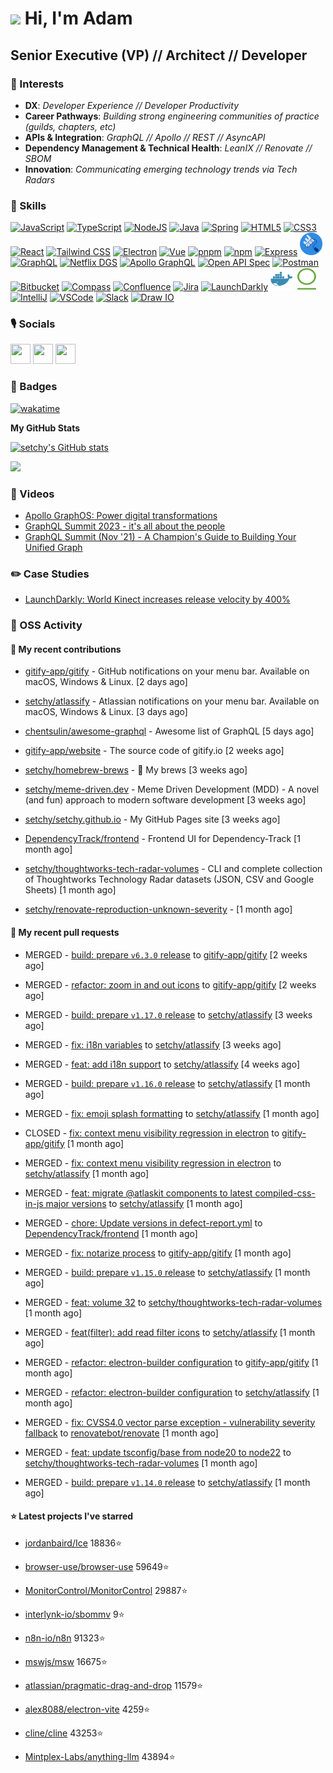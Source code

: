 ![](https://user-images.githubusercontent.com/18350557/176309783-0785949b-9127-417c-8b55-ab5a4333674e.gif) Hi, I'm Adam
============================================================================================================================

Senior Executive (VP) // Architect // Developer
-----------------------------------------------

### 🔭 Interests

- **DX**: *Developer Experience // Developer Productivity*
- **Career Pathways**: *Building strong engineering communities of practice (guilds, chapters, etc)*
- **APIs & Integration**: *GraphQL // Apollo // REST // AsyncAPI*
- **Dependency Management & Technical Health**: *LeanIX // Renovate // SBOM*
- **Innovation**: *Communicating emerging technology trends via Tech Radars*

### 💪 Skills

<p align="left">
  <a href="https://developer.mozilla.org/en-US/docs/Web/JavaScript" target="_blank" rel="noreferrer"><img src="https://raw.githubusercontent.com/danielcranney/readme-generator/main/public/icons/skills/javascript-colored.svg" width="36" height="36" alt="JavaScript" /></a>
  <a href="https://www.typescriptlang.org/" target="_blank" rel="noreferrer"><img src="https://raw.githubusercontent.com/danielcranney/readme-generator/main/public/icons/skills/typescript-colored.svg" width="36" height="36" alt="TypeScript" /></a>
  <a href="https://nodejs.org/en/" target="_blank" rel="noreferrer"><img src="https://raw.githubusercontent.com/danielcranney/readme-generator/main/public/icons/skills/nodejs-colored.svg" width="36" height="36" alt="NodeJS" /></a>
  <a href="https://www.oracle.com/java/" target="_blank" rel="noreferrer"><img src="https://raw.githubusercontent.com/danielcranney/readme-generator/main/public/icons/skills/java-colored.svg" width="36" height="36" alt="Java" /></a>
  <a href="https://spring.io/" target="_blank" rel="noreferrer"><img src="https://cdn.worldvectorlogo.com/logos/spring-3.svg" width="36" height="36" alt="Spring" /></a> 
  <a href="https://developer.mozilla.org/en-US/docs/Glossary/HTML5" target="_blank" rel="noreferrer"><img src="https://raw.githubusercontent.com/danielcranney/readme-generator/main/public/icons/skills/html5-colored.svg" width="36" height="36" alt="HTML5" /></a>
  <a href="https://www.w3.org/TR/CSS/#css" target="_blank" rel="noreferrer"><img src="https://raw.githubusercontent.com/danielcranney/readme-generator/main/public/icons/skills/css3-colored.svg" width="36" height="36" alt="CSS3" /></a>
  <a href="https://react.dev/" target="_blank" rel="noreferrer"><img src="https://cdn.worldvectorlogo.com/logos/react-2.svg" width="36" height="36" alt="React" /></a>
  <a href="https://tailwindcss.com/" target="_blank" rel="noreferrer"><img src="https://cdn.worldvectorlogo.com/logos/tailwind-css-2.svg" width="36" height="36" alt="Tailwind CSS" /></a>
  <a href="https://www.electronjs.org/" target="_blank" rel="noreferrer"><img src="https://cdn.worldvectorlogo.com/logos/electron-1.svg" width="36" height="36" alt="Electron" /></a>
  <a href="https://vuejs.org/" target="_blank" rel="noreferrer"><img src="https://cdn.worldvectorlogo.com/logos/vue-9.svg" width="36" height="36" alt="Vue" /></a>
  <a href="https://pnpm.io/" target="_blank" rel="noreferrer"><img src="https://encrypted-tbn0.gstatic.com/images?q=tbn:ANd9GcSGcwBnoTNg212cvEclMX-_qRw_P-_odFp3aafVal77Hg&s" width="36" height="36" alt="pnpm" /></a>
  <a href="https://www.npmjs.com/" target="_blank" rel="noreferrer"><img src="https://cdn.worldvectorlogo.com/logos/npm-square-red-1.svg" width="36" height="36" alt="npm" /></a>
  <a href="https://expressjs.com/" target="_blank" rel="noreferrer"><img src="https://raw.githubusercontent.com/danielcranney/readme-generator/main/public/icons/skills/express-colored.svg" width="36" height="36" alt="Express" /></a>
  <a href="https://docs.renovatebot.com/" target="_blank" rel="noreferrer"><img src="https://raw.githubusercontent.com/renovatebot/renovate/refs/heads/main/docs/usage/assets/images/logo.png" width="36" height="36" alt="Renovate" /></a>
  <a href="https://graphql.org/" target="_blank" rel="noreferrer"><img src="https://raw.githubusercontent.com/danielcranney/readme-generator/main/public/icons/skills/graphql-colored.svg" width="36" height="36" alt="GraphQL" /></a>
  <a href="https://netflix.github.io/dgs/" target="_blank" rel="noreferrer"><img src="https://raw.githubusercontent.com/Netflix/dgs/main/docs/images/dgs-framework-brand/Icon/dgs-icon--blue.svg" width="36" height="36" alt="Netflix DGS" /></a>
  <a href="https://apollographql.com/" target="_blank" rel="noreferrer"><img src="https://cdn.worldvectorlogo.com/logos/apollo-graphql-compact.svg" width="36" height="36" alt="Apollo GraphQL" /></a>
  <a href="https://swagger.io/specification/" target="_blank" rel="noreferrer"><img src="https://cdn.worldvectorlogo.com/logos/openapi-1.svg" width="36" height="36" alt="Open API Spec" /></a>
  <a href="https://www.postman.com//" target="_blank" rel="noreferrer"><img src="https://cdn.worldvectorlogo.com/logos/postman.svg" width="36" height="36" alt="Postman" /></a>
  <a href="https://www.atlassian.com/software/bitbucket" target="_blank" rel="noreferrer"><img src="https://cdn.worldvectorlogo.com/logos/bitbucket-icon.svg" width="36" height="36" alt="Bitbucket" /></a>
  <a href="https://www.atlassian.com/software/compass" target="_blank" rel="noreferrer"><img src="https://cdn.worldvectorlogo.com/logos/atlassian-compass-1.svg" width="36" height="36" alt="Compass" /></a>
  <a href="https://www.atlassian.com/software/confluence" target="_blank" rel="noreferrer"><img src="https://cdn.worldvectorlogo.com/logos/confluence-1.svg" width="36" height="36" alt="Confluence" /></a>
  <a href="https://www.atlassian.com/software/jira" target="_blank" rel="noreferrer"><img src="https://cdn.worldvectorlogo.com/logos/jira-1.svg" width="36" height="36" alt="Jira" /></a>
  <a href="https://launchdarkly.com/" target="_blank" rel="noreferrer"><img src="https://cdn.worldvectorlogo.com/logos/launchdarkly-2.svg" width="36" height="36" alt="LaunchDarkly" /></a>
  <a href="https://docker.com/" target="_blank" rel="noreferrer"><img src="https://raw.githubusercontent.com/nx211/homer-icons/master/png/docker.png" width="36" height="36" alt="Docker" /></a>
  <a href="https://jfrog.com/artifactory/" target="_blank" rel="noreferrer"><img src="https://raw.githubusercontent.com/nx211/homer-icons/master/png/artifactory.png" width="36" height="36" alt="Artifactory" /></a>
  <a href="https://www.jetbrains.com/idea/" target="_blank" rel="noreferrer"><img src="https://cdn.worldvectorlogo.com/logos/intellij-idea-1.svg" width="36" height="36" alt="IntelliJ" /></a>
  <a href="https://code.visualstudio.com/" target="_blank" rel="noreferrer"><img src="https://cdn.worldvectorlogo.com/logos/visual-studio-code-1.svg" width="36" height="36" alt="VSCode" /></a>
  <a href="https://slack.com/" target="_blank" rel="noreferrer"><img src="https://cdn.worldvectorlogo.com/logos/slack-new-logo.svg" width="36" height="36" alt="Slack" /></a>
  <a href="https://drawio-app.com/" target="_blank" rel="noreferrer"><img src="https://cdn.worldvectorlogo.com/logos/draw-io.svg" width="36" height="36" alt="Draw IO" /></a>
</p>

                      

### 🎙️ Socials
                  
<p align="left">
  <a href="https://www.github.com/setchy" target="_blank" rel="noreferrer"><img src="https://raw.githubusercontent.com/danielcranney/readme-generator/main/public/icons/socials/github.svg" width="32" height="32" /></a>
  <a href="https://www.linkedin.com/in/adamsetch" target="_blank" rel="noreferrer"><img src="https://raw.githubusercontent.com/danielcranney/readme-generator/main/public/icons/socials/linkedin.svg" width="32" height="32" /></a>
  <a href="https://www.twitter.com/setchy87" target="_blank" rel="noreferrer"><img src="https://raw.githubusercontent.com/danielcranney/readme-generator/main/public/icons/socials/twitter.svg" width="32" height="32" /></a>
</p>

### 📛 Badges

[![wakatime](https://wakatime.com/badge/user/2b948ae2-4be1-4020-8a57-7de60b53fe1d.svg)](https://wakatime.com/@2b948ae2-4be1-4020-8a57-7de60b53fe1d)

<b>My GitHub Stats</b>

<a href="http://www.github.com/setchy"><img src="https://github-readme-stats.vercel.app/api?username=setchy&show_icons=true&hide=&count_private=true&title_color=0891b2&text_color=ffffff&icon_color=0891b2&bg_color=1c1917&hide_border=true&show_icons=true" alt="setchy's GitHub stats" /></a>

<a href="http://www.github.com/setchy"><img src="https://github-readme-streak-stats.herokuapp.com/?user=setchy&stroke=ffffff&background=1c1917&ring=0891b2&fire=0891b2&currStreakNum=ffffff&currStreakLabel=0891b2&sideNums=ffffff&sideLabels=ffffff&dates=ffffff&hide_border=true" /></a>

### 📼 Videos

- [Apollo GraphOS: Power digital transformations](https://www.apollographql.com/enterprise?wvideo=4fu2lsjssc)
- [GraphQL Summit 2023 - it's all about the people](https://www.youtube.com/watch?v=090IWEcHbJc)
- [GraphQL Summit (Nov '21) - A Champion's Guide to Building Your Unified Graph](https://www.apollographql.com/events/roundtable/graphql-summit-november-2021/a-champions-guide-to-building-your-unified-graph)

### ✏️ Case Studies

- [LaunchDarkly: World Kinect increases release velocity by 400%](https://launchdarkly.com/case-studies/world-kinect/)

### 🎯 OSS Activity
#### 🚀 My recent contributions



- [gitify-app/gitify](https://github.com/gitify-app/gitify) - GitHub notifications on your menu bar. Available on macOS, Windows &amp; Linux. [2 days ago]

- [setchy/atlassify](https://github.com/setchy/atlassify) - Atlassian notifications on your menu bar. Available on macOS, Windows &amp; Linux.  [3 days ago]

- [chentsulin/awesome-graphql](https://github.com/chentsulin/awesome-graphql) - Awesome list of GraphQL [5 days ago]

- [gitify-app/website](https://github.com/gitify-app/website) - The source code of gitify.io [2 weeks ago]

- [setchy/homebrew-brews](https://github.com/setchy/homebrew-brews) - 🍻 My brews [3 weeks ago]

- [setchy/meme-driven.dev](https://github.com/setchy/meme-driven.dev) - Meme Driven Development (MDD) - A novel (and fun) approach to modern software development [3 weeks ago]

- [setchy/setchy.github.io](https://github.com/setchy/setchy.github.io) - My GitHub Pages site [3 weeks ago]

- [DependencyTrack/frontend](https://github.com/DependencyTrack/frontend) - Frontend UI for Dependency-Track [1 month ago]

- [setchy/thoughtworks-tech-radar-volumes](https://github.com/setchy/thoughtworks-tech-radar-volumes) - CLI and complete collection of Thoughtworks Technology Radar datasets (JSON, CSV and Google Sheets) [1 month ago]

- [setchy/renovate-reproduction-unknown-severity](https://github.com/setchy/renovate-reproduction-unknown-severity) -  [1 month ago]

#### 🎉 My recent pull requests



- MERGED - [build: prepare `v6.3.0` release](https://github.com/gitify-app/gitify/pull/1972) to [gitify-app/gitify](https://github.com/gitify-app/gitify) [2 weeks ago]

- MERGED - [refactor: zoom in and out icons](https://github.com/gitify-app/gitify/pull/1968) to [gitify-app/gitify](https://github.com/gitify-app/gitify) [2 weeks ago]

- MERGED - [build: prepare `v1.17.0` release](https://github.com/setchy/atlassify/pull/877) to [setchy/atlassify](https://github.com/setchy/atlassify) [3 weeks ago]

- MERGED - [fix: i18n variables](https://github.com/setchy/atlassify/pull/872) to [setchy/atlassify](https://github.com/setchy/atlassify) [3 weeks ago]

- MERGED - [feat: add i18n support](https://github.com/setchy/atlassify/pull/854) to [setchy/atlassify](https://github.com/setchy/atlassify) [4 weeks ago]

- MERGED - [build: prepare `v1.16.0` release](https://github.com/setchy/atlassify/pull/848) to [setchy/atlassify](https://github.com/setchy/atlassify) [1 month ago]

- MERGED - [fix: emoji splash formatting](https://github.com/setchy/atlassify/pull/845) to [setchy/atlassify](https://github.com/setchy/atlassify) [1 month ago]

- CLOSED - [fix: context menu visibility regression in electron](https://github.com/gitify-app/gitify/pull/1953) to [gitify-app/gitify](https://github.com/gitify-app/gitify) [1 month ago]

- MERGED - [fix: context menu visibility regression in electron](https://github.com/setchy/atlassify/pull/844) to [setchy/atlassify](https://github.com/setchy/atlassify) [1 month ago]

- MERGED - [feat: migrate @atlaskit components to latest compiled-css-in-js major versions](https://github.com/setchy/atlassify/pull/838) to [setchy/atlassify](https://github.com/setchy/atlassify) [1 month ago]

- MERGED - [chore: Update versions in defect-report.yml](https://github.com/DependencyTrack/frontend/pull/1224) to [DependencyTrack/frontend](https://github.com/DependencyTrack/frontend) [1 month ago]

- MERGED - [fix: notarize process](https://github.com/gitify-app/gitify/pull/1940) to [gitify-app/gitify](https://github.com/gitify-app/gitify) [1 month ago]

- MERGED - [build: prepare `v1.15.0` release](https://github.com/setchy/atlassify/pull/803) to [setchy/atlassify](https://github.com/setchy/atlassify) [1 month ago]

- MERGED - [feat: volume 32](https://github.com/setchy/thoughtworks-tech-radar-volumes/pull/573) to [setchy/thoughtworks-tech-radar-volumes](https://github.com/setchy/thoughtworks-tech-radar-volumes) [1 month ago]

- MERGED - [feat(filter): add read filter icons](https://github.com/setchy/atlassify/pull/784) to [setchy/atlassify](https://github.com/setchy/atlassify) [1 month ago]

- MERGED - [refactor: electron-builder configuration](https://github.com/gitify-app/gitify/pull/1917) to [gitify-app/gitify](https://github.com/gitify-app/gitify) [1 month ago]

- MERGED - [refactor: electron-builder configuration](https://github.com/setchy/atlassify/pull/783) to [setchy/atlassify](https://github.com/setchy/atlassify) [1 month ago]

- MERGED - [fix: CVSS4.0 vector parse exception - vulnerability severity fallback](https://github.com/renovatebot/renovate/pull/35003) to [renovatebot/renovate](https://github.com/renovatebot/renovate) [1 month ago]

- MERGED - [feat: update tsconfig/base from node20 to node22](https://github.com/setchy/thoughtworks-tech-radar-volumes/pull/568) to [setchy/thoughtworks-tech-radar-volumes](https://github.com/setchy/thoughtworks-tech-radar-volumes) [1 month ago]

- MERGED - [build: prepare `v1.14.0` release](https://github.com/setchy/atlassify/pull/759) to [setchy/atlassify](https://github.com/setchy/atlassify) [1 month ago]

#### ⭐ Latest projects I've starred



- [jordanbaird/Ice](https://github.com/jordanbaird/Ice) 18836⭐

- [browser-use/browser-use](https://github.com/browser-use/browser-use) 59649⭐

- [MonitorControl/MonitorControl](https://github.com/MonitorControl/MonitorControl) 29887⭐

- [interlynk-io/sbommv](https://github.com/interlynk-io/sbommv) 9⭐

- [n8n-io/n8n](https://github.com/n8n-io/n8n) 91323⭐

- [mswjs/msw](https://github.com/mswjs/msw) 16675⭐

- [atlassian/pragmatic-drag-and-drop](https://github.com/atlassian/pragmatic-drag-and-drop) 11579⭐

- [alex8088/electron-vite](https://github.com/alex8088/electron-vite) 4259⭐

- [cline/cline](https://github.com/cline/cline) 43253⭐

- [Mintplex-Labs/anything-llm](https://github.com/Mintplex-Labs/anything-llm) 43894⭐


